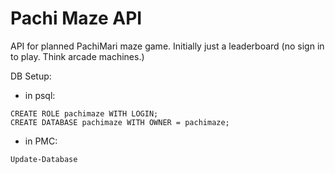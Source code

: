 # Pachi Maze API

API for planned PachiMari maze game. Initially just a leaderboard (no sign in to play. Think arcade machines.)

DB Setup:
- in psql:
```
CREATE ROLE pachimaze WITH LOGIN;
CREATE DATABASE pachimaze WITH OWNER = pachimaze;
```
- in PMC:
```
Update-Database
```